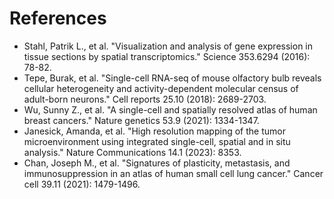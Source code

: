 # References
- Stahl, Patrik L., et al. "Visualization and analysis of gene expression in tissue sections by spatial transcriptomics." Science 353.6294 (2016): 78-82.
- Tepe, Burak, et al. "Single-cell RNA-seq of mouse olfactory bulb reveals cellular heterogeneity and activity-dependent molecular census of adult-born neurons." Cell reports 25.10 (2018): 2689-2703.
- Wu, Sunny Z., et al. "A single-cell and spatially resolved atlas of human breast cancers." Nature genetics 53.9 (2021): 1334-1347.
- Janesick, Amanda, et al. "High resolution mapping of the tumor microenvironment using integrated single-cell, spatial and in situ analysis." Nature Communications 14.1 (2023): 8353.
- Chan, Joseph M., et al. "Signatures of plasticity, metastasis, and immunosuppression in an atlas of human small cell lung cancer." Cancer cell 39.11 (2021): 1479-1496.

